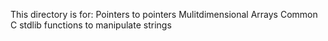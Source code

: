 This directory is for:
Pointers to pointers
Mulitdimensional Arrays
Common C stdlib functions to manipulate strings
